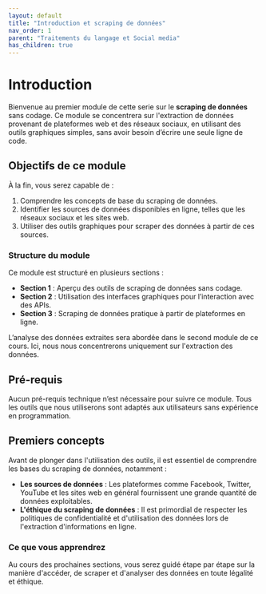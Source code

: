 ```yaml
---
layout: default
title: "Introduction et scraping de données"
nav_order: 1
parent: "Traitements du langage et Social media"
has_children: true
---
```



# Introduction

Bienvenue au premier module de cette serie sur le **scraping de données** sans codage. Ce module se concentrera sur l'extraction de données provenant de plateformes web et des réseaux sociaux, en utilisant des outils graphiques simples, sans avoir besoin d’écrire une seule ligne de code.

## Objectifs de ce module

À la fin, vous serez capable de :

1. Comprendre les concepts de base du scraping de données.
2. Identifier les sources de données disponibles en ligne, telles que les réseaux sociaux et les sites web.
3. Utiliser des outils graphiques pour scraper des données à partir de ces sources.

### Structure du module

Ce module est structuré en plusieurs sections :

- **Section 1** : Aperçu des outils de scraping de données sans codage.
- **Section 2** : Utilisation des interfaces graphiques pour l’interaction avec des APIs.
- **Section 3** : Scraping de données pratique à partir de plateformes en ligne.

L’analyse des données extraites sera abordée dans le second module de ce cours. Ici, nous nous concentrerons uniquement sur l'extraction des données.

## Pré-requis

Aucun pré-requis technique n’est nécessaire pour suivre ce module. Tous les outils que nous utiliserons sont adaptés aux utilisateurs sans expérience en programmation.

## Premiers concepts

Avant de plonger dans l'utilisation des outils, il est essentiel de comprendre les bases du scraping de données, notamment :

- **Les sources de données** : Les plateformes comme Facebook, Twitter, YouTube et les sites web en général fournissent une grande quantité de données exploitables.
- **L'éthique du scraping de données** : Il est primordial de respecter les politiques de confidentialité et d'utilisation des données lors de l'extraction d'informations en ligne.

### Ce que vous apprendrez

Au cours des prochaines sections, vous serez guidé étape par étape sur la manière d'accéder, de scraper et d'analyser des données en toute légalité et éthique.